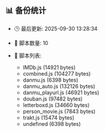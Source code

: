 ## 📊 备份统计

- 🕒 最后更新: 2025-09-30 13:28:34
- 📁 脚本数量: 10
- 📄 脚本列表:

  - IMDb.js (14921 bytes)
  - combined.js (104277 bytes)
  - danmu.js (6398 bytes)
  - danmu_auto.js (132126 bytes)
  - danmu_playurl.js (46921 bytes)
  - douban.js (97482 bytes)
  - letterboxd.js (34660 bytes)
  - person_movie.js (7843 bytes)
  - trakt.js (15474 bytes)
  - undefined (6398 bytes)
